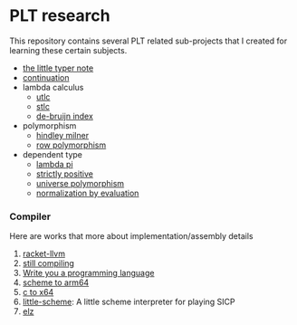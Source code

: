 # PLT research

This repository contains several PLT related sub-projects that I created for learning these certain subjects.

- [the little typer note](https://dannypsnl.github.io/plt-research/the-little-typer-note/note.html)
- [continuation](https://github.com/dannypsnl/plt-research/tree/develop/continuations)
- lambda calculus
  - [utlc](https://github.com/dannypsnl/plt-research/tree/develop/utlc)
  - [stlc](https://github.com/dannypsnl/plt-research/tree/develop/stlc)
  - [de-bruijn index](https://github.com/dannypsnl/plt-research/tree/develop/de-bruijn-index)
- polymorphism
  - [hindley milner](https://github.com/dannypsnl/plt-research/tree/develop/hindley-milner)
  - [row polymorphism](https://github.com/dannypsnl/plt-research/tree/develop/row-poly)
- dependent type
  - [lambda pi](https://github.com/dannypsnl/plt-research/tree/develop/lambda-pi)
  - [strictly positive](https://github.com/dannypsnl/plt-research/tree/develop/strictly-positive)
  - [universe polymorphism](https://github.com/dannypsnl/plt-research/tree/develop/univ-poly)
  - [normalization by evaluation](https://github.com/dannypsnl/plt-research/tree/develop/normalization-by-evaluation)

### Compiler

Here are works that more about implementation/assembly details

1. [racket-llvm](https://github.com/failed-dragon-slayer/racket-llvm)
2. [still compiling](https://github.com/dannypsnl/still-compiling)
3. [Write you a programming language](https://github.com/dannypsnl/write-a-programming-language)
4. [scheme to arm64](https://github.com/dannypsnl/scheme-compiler)
5. [c to x64](https://github.com/racket-tw/cc)
6. [little-scheme](https://github.com/dannypsnl/little-scheme): A little scheme interpreter for playing SICP
7. [elz](https://github.com/dannypsnl/elz)
